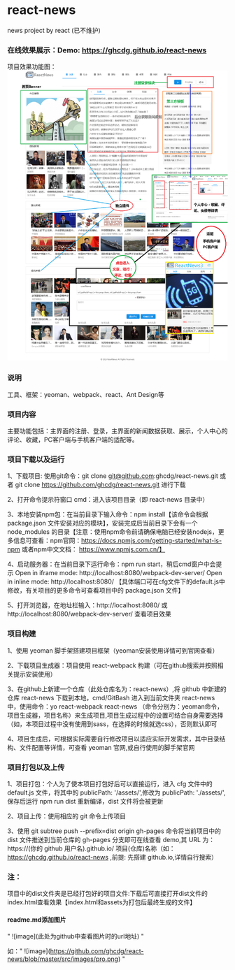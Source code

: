 # react-news
news project by react (已不维护)

### 在线效果展示：Demo: https://ghcdg.github.io/react-news
项目效果功能图：
![image](https://github.com/ghcdg/react-news/blob/master/src/images/pro.png)

### 说明

工具、框架：yeoman、webpack、react、Ant Design等

### 项目内容
主要功能包括：主界面的注册、登录，主界面的新闻数据获取、展示，个人中心的评论、收藏，PC客户端与手机客户端的适配等。

### 项目下载以及运行
1、下载项目: 使用git命令：git clone git@github.com:ghcdg/react-news.git     或者 git clone https://github.com/ghcdg/react-news.git 进行下载

2、打开命令提示符窗口 cmd：进入该项目目录（即 react-news 目录中）

3、本地安装npm包：在当前目录下输入命令：npm install【该命令会根据 package.json 文件安装对应的模块】，安装完成后当前目录下会有一个 node_modules 的目录【注意：使用npm命令前请确保电脑已经安装nodejs，更多信息可查看：npm官网：https://docs.npmjs.com/getting-started/what-is-npm  或者npm中文文档： https://www.npmjs.com.cn/】

4、启动服务器：在当前目录下运行命令：npm run start，稍后cmd窗户中会提示  Open in iframe mode:  http://localhost:8080/webpack-dev-server/
  Open in inline mode:  http://localhost:8080/ 
  【具体端口可在cfg文件下的default.js中修改，有关项目的更多命令可查看项目中的 package.json 文件】

5、打开浏览器，在地址栏输入：http://localhost:8080/ 或 http://localhost:8080/webpack-dev-server/ 查看项目效果

### 项目构建

1、使用 yeoman 脚手架搭建项目框架（yeoman安装使用详情可到官网查看）

2、下载项目生成器：项目使用 react-webpack 构建（可在github搜索并按照相关提示安装使用）

3、在github上新建一个仓库（此处仓库名为：react-news）,将 github 中新建的仓库 react-news 下载到本地，cmd/GitBash 进入到当前文件夹 react-news 中，使用命令：yo react-webpack react-news （命令分别为：yeoman命令，项目生成器，项目名称）来生成项目,项目生成过程中的设置可结合自身需要选择（如，本项目过程中没有使用到sass，在选择的时候就选css），否则默认即可

4、项目生成后，可根据实际需要自行修改项目以适应实际开发需求，其中目录结构、文件配置等详情，可查看 yeoman 官网,或自行使用的脚手架官网

### 项目打包以及上传

1、项目打包：个人为了使本项目打包好后可以直接运行，进入 cfg 文件中的 default.js 文件，将其中的 publicPath: '/assets/',修改为 publicPath: './assets/',保存后运行 npm run dist 重新编译，dist 文件将会被更新

2、项目上传：使用相应的 git 命令上传项目

3、使用 git subtree push --prefix=dist origin gh-pages 命令将当前项目中的 dist 文件推送到当前仓库的 gh-pages 分支即可在线查看 demo,其 URL 为： https://(你的 github 用户名).github.io/ 项目(仓库)名称（如：https://ghcdg.github.io/react-news ,前提: 先搭建 github.io,详情自行搜索）

### 注：
项目中的dist文件夹是已经打包好的项目文件:下载后可直接打开dist文件的index.html查看效果【index.html和assets为打包后最终生成的文件】 

#### readme.md添加图片

" \!\[image]\(此处为github中查看图片时的url地址) "

如：" \!\[image]\(https://github.com/ghcdg/react-news/blob/master/src/images/pro.png) "
